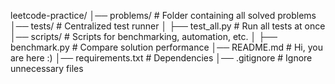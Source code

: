 leetcode-practice/
│── problems/                   # Folder containing all solved problems
│── tests/                      # Centralized test runner 
│   ├── test_all.py             # Run all tests at once
│── scripts/                    # Scripts for benchmarking, automation, etc.
│   ├── benchmark.py            # Compare solution performance
│── README.md                   # Hi, you are here :)
│── requirements.txt            # Dependencies 
│── .gitignore                  # Ignore unnecessary files 